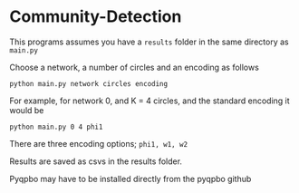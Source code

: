 # Community-Detection

This programs assumes you have a `results` folder in the same directory as `main.py`

Choose a network, a number of circles and an encoding as follows

`python main.py network circles encoding`

For example, for network 0, and K = 4 circles, and the standard encoding it would be

`python main.py 0 4 phi1`

There are three encoding options; `phi1, w1, w2`

Results are saved as csvs in the results folder. 

Pyqpbo may have to be installed directly from the pyqpbo github
